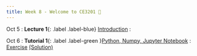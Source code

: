 ```yaml
---
title: Week 8 - Welcome to CE3201 👏
---
```


Oct 5
: **Lecture 1**{: .label .label-blue}  [Introduction](#)
  : [](#)

Oct 6 
: **Tutorial 1**{: .label .label-green }[Python, Numpy, Jupyter Notebook](#)
  : [Exercise](#) [(Solution)](#)
